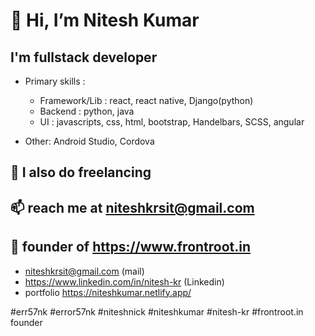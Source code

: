 # 👋 Hi, I’m Nitesh Kumar
## I'm fullstack developer
  - Primary skills :
      - Framework/Lib : react, react native, Django(python)
      - Backend : python, java
      - UI : javascripts, css, html, bootstrap, Handelbars, SCSS, angular      
      
  - Other:  Android Studio, Cordova 

  ## 🌱 I also do freelancing
  ## 📫 reach me at niteshkrsit@gmail.com
  ## 🌱 founder of https://www.frontroot.in
- niteshkrsit@gmail.com (mail)
- https://www.linkedin.com/in/nitesh-kr (Linkedin)
- portfolio https://niteshkumar.netlify.app/



#err57nk
#error57nk
#niteshnick
#niteshkumar
#nitesh-kr
#frontroot.in founder
<!---
Error57nk/Error57nk is a ✨ special ✨ repository because its `README.md` (this file) appears on your GitHub profile.
You can click the Preview link to take a look at your changes.
--->
